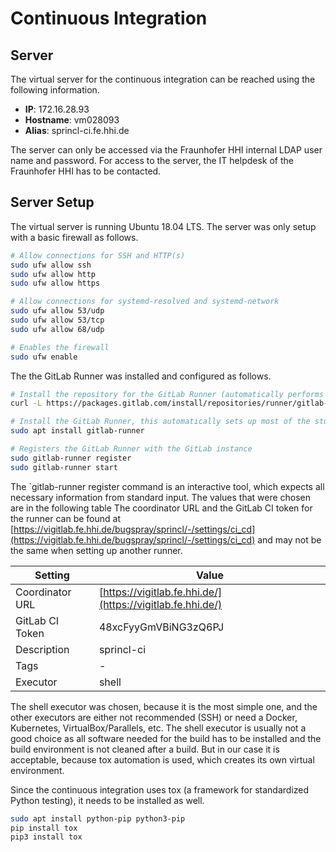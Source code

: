 # Continuous Integration

## Server

The virtual server for the continuous integration can be reached using the following information.

- **IP**: 172.16.28.93
- **Hostname**: vm028093
- **Alias**: sprincl-ci.fe.hhi.de

The server can only be accessed via the Fraunhofer HHI internal LDAP user name and password. For access to the server, the IT helpdesk of the Fraunhofer HHI has to be contacted.

## Server Setup

The virtual server is running Ubuntu 18.04 LTS. The server was only setup with a basic firewall as follows.

```sh
# Allow connections for SSH and HTTP(s)
sudo ufw allow ssh
sudo ufw allow http
sudo ufw allow https

# Allow connections for systemd-resolved and systemd-network
sudo ufw allow 53/udp
sudo ufw allow 53/tcp
sudo ufw allow 68/udp

# Enables the firewall
sudo ufw enable
```

The the GitLab Runner was installed and configured as follows.

```sh
# Install the repository for the GitLab Runner (automatically performs sudo apt update)
curl -L https://packages.gitlab.com/install/repositories/runner/gitlab-runner/script.deb.sh | sudo bash

# Install the GitLab Runner, this automatically sets up most of the stuff needed by the runner
sudo apt install gitlab-runner

# Registers the GitLab Runner with the GitLab instance
sudo gitlab-runner register
sudo gitlab-runner start
```

The `gitlab-runner register command is an interactive tool, which expects all necessary information from standard input. The values that were chosen are in the following table The coordinator URL and the GitLab CI token for the runner can be found at [https://vigitlab.fe.hhi.de/bugspray/sprincl/-/settings/ci_cd](https://vigitlab.fe.hhi.de/bugspray/sprincl/-/settings/ci_cd) and may not be the same when setting up another runner.

| Setting         | Value                                                      |
|-----------------|------------------------------------------------------------|
| Coordinator URL | [https://vigitlab.fe.hhi.de/](https://vigitlab.fe.hhi.de/) |
| GitLab CI Token | 48xcFyyGmVBiNG3zQ6PJ                                       |
| Description     | sprincl-ci                                                 |
| Tags            | -                                                          |
| Executor        | shell                                                      |

The shell executor was chosen, because it is the most simple one, and the other executors are either not recommended (SSH) or need a Docker, Kubernetes, VirtualBox/Parallels, etc. The shell executor is usually not a good choice as all software needed for the build has to be installed and the build environment is not cleaned after a build. But in our case it is acceptable, because tox automation is used, which creates its own virtual environment.

Since the continuous integration uses tox (a framework for standardized Python testing), it needs to be installed as well.

```sh
sudo apt install python-pip python3-pip
pip install tox
pip3 install tox
```
